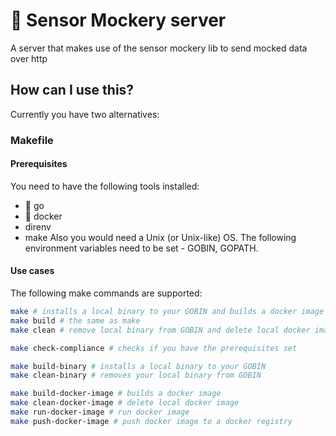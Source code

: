 # :robot: Sensor Mockery server
A server that makes use of the sensor mockery lib to send mocked data over http

## How can I use this?
Currently you have two alternatives:

### Makefile
#### Prerequisites
You need to have the following tools installed:
- :mouse2: go
- :whale: docker
- direnv
- make
Also you would need a Unix (or Unix-like) OS. The following environment variables need to be set - GOBIN, GOPATH.

#### Use cases
The following make commands are supported:
```bash
make # installs a local binary to your GOBIN and builds a docker image
make build # the same as make
make clean # remove local binary from GOBIN and delete local docker image

make check-compliance # checks if you have the prerequisites set

make build-binary # installs a local binary to your GOBIN
make clean-binary # removes your local binary from GOBIN

make build-docker-image # builds a docker image
make clean-docker-image # delete local docker image
make run-docker-image # run docker image
make push-docker-image # push docker image to a docker registry
```
